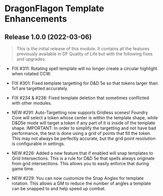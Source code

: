 # DragonFlagon Template Enhancements

## Release 1.0.0 (2022-03-06)

> This is the initial release of this module. It contains all the features previously available in DF Quality of Life but with the following fixes and upgrades.

- FIX #311: Rotating spell template will no longer create a circular highlight when rotated CCW.
- FIX #301: Fixed template targetting for D&D 5e so that tokens larger than 1x1 are targetted accurately.
- FIX #234 & #238: Fixed template deletion that sometimes conflicted with other modules.

- NEW #291: Auto-Targetting now supports Gridless scenes! Foundry Core will select a token whose center is within the template shape, while D&D5e mode will target a token if any part of it is inside of the template shape. IMPORTANT: In order to simplify the targetting and not have bad performance, the test is done using a grid of points that fill the token. This may not always be perfectly accurate, but the grid point resolution is configurable in settings.
- NEW #226: Added a new feature that if enabled will snap templates to Grid Intersections. This is a rule for D&D 5e that spells always originate from grid intersections. This allows you to easily enforce that during game time.
- NEW #229: You can now customize the Snap Angles for template rotation. This allows a GM to reduce the number of angles a template can be snapped to and help speed up combat.
